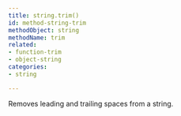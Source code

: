 ```yaml
---
title: string.trim()
id: method-string-trim
methodObject: string
methodName: trim
related:
- function-trim
- object-string
categories:
- string

---
```


Removes leading and trailing spaces from a string.

